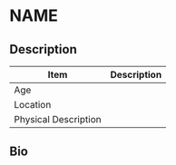 # NAME

## Description

Item | Description
---- | -----------
Age |
Location |
Physical Description |

## Bio

